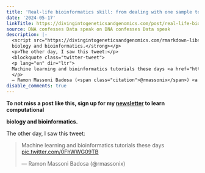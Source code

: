```yaml
---
title: 'Real-life bioinformatics skill: from dealing with one sample to a lot of samples'
date: '2024-05-17'
linkTitle: https://divingintogeneticsandgenomics.com/post/real-life-bioinformatics-skill-deal-with-one-sample-to-a-lot-of-samples/
source: DNA confesses Data speak on DNA confesses Data speak
description: |-
  <script src="https://divingintogeneticsandgenomics.com/rmarkdown-libs/header-attrs/header-attrs.js"></script> <p><strong>To not miss a post like this, sign up for my <a href="https://divingintogeneticsandgenomics.ck.page/profile">newsletter</a> to learn computational
  biology and bioinformatics.</strong></p>
  <p>The other day, I saw this tweet:</p>
  <blockquote class="twitter-tweet">
  <p lang="en" dir="ltr">
  Machine learning and bioinformatics tutorials these days <a href="https://t.co/0FhWWG09TB">pic.twitter.com/0FhWWG09TB</a>
  </p>
  — Ramon Massoni Badosa (<span class="citation">@rmassonix</span>) <a ...
disable_comments: true
---
```

<script src="https://divingintogeneticsandgenomics.com/rmarkdown-libs/header-attrs/header-attrs.js"></script> <p><strong>To not miss a post like this, sign up for my <a href="https://divingintogeneticsandgenomics.ck.page/profile">newsletter</a> to learn computational
biology and bioinformatics.</strong></p>
<p>The other day, I saw this tweet:</p>
<blockquote class="twitter-tweet">
<p lang="en" dir="ltr">
Machine learning and bioinformatics tutorials these days <a href="https://t.co/0FhWWG09TB">pic.twitter.com/0FhWWG09TB</a>
</p>
— Ramon Massoni Badosa (<span class="citation">@rmassonix</span>) <a ...